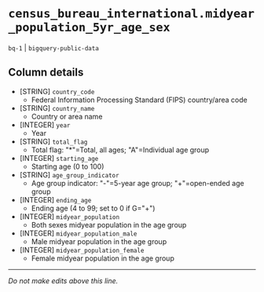 # `census_bureau_international.midyear_population_5yr_age_sex`
`bq-1` | `bigquery-public-data`

## Column details
* [STRING]    `country_code`
  - Federal Information Processing Standard (FIPS) country/area code
* [STRING]    `country_name`
  - Country or area name
* [INTEGER]   `year`
  - Year
* [STRING]    `total_flag`
  - Total flag: "*"=Total, all ages; "A"=Individual age group
* [INTEGER]   `starting_age`
  - Starting age (0 to 100)
* [STRING]    `age_group_indicator`
  - Age group indicator: "-"=5-year age group; "+"=open-ended age group
* [INTEGER]   `ending_age`
  - Ending age (4 to 99; set to 0 if G="+")
* [INTEGER]   `midyear_population`
  - Both sexes midyear population in the age group
* [INTEGER]   `midyear_population_male`
  - Male midyear population in the age group
* [INTEGER]   `midyear_population_female`
  - Female midyear population in the age group

-------------------------------------------------------------------------------
*Do not make edits above this line.*
